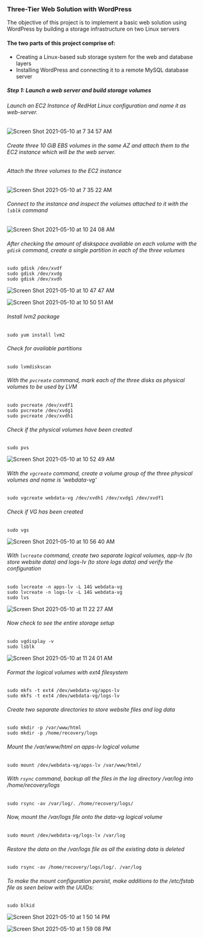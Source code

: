 ### Three-Tier Web Solution with WordPress

The objective of this project is to implement a basic web solution using WordPress by building a storage infrastructure on two Linux servers

#### The two parts of this project comprise of:

 - Creating a Linux-based sub storage system for the web and database layers
 - Installing WordPress and connecting it to a remote MySQL database server

##### Step 1: Launch a web server and build storage volumes

  ###### Launch an EC2 Instance of RedHat Linux configuration and name it as web-server. 


![Screen Shot 2021-05-10 at 7 34 57 AM](https://user-images.githubusercontent.com/44268796/117653407-596a9280-b162-11eb-8235-807c2403297b.png)


 ###### Create three 10 GiB EBS volumes in the same AZ and attach them to the EC2 instance which will be the web server. 
 ###### Attach the three volumes to the EC2 instance 


![Screen Shot 2021-05-10 at 7 35 22 AM](https://user-images.githubusercontent.com/44268796/117653414-5b345600-b162-11eb-8a0b-7ccc81f18011.png)


###### Connect to the instance and inspect the volumes attached to it with the ``` lsblk ``` command


![Screen Shot 2021-05-10 at 10 24 08 AM](https://user-images.githubusercontent.com/44268796/117674841-06043e80-b17a-11eb-9c42-f4f6eb1a62f8.png)


###### After checking the amount of diskspace available on each volume with the ``` gdisk ``` command, create a single partition in each of the three volumes

```
sudo gdisk /dev/xvdf
sudo gdisk /dev/xvdg
sudo gdisk /dev/xvdh
```


![Screen Shot 2021-05-10 at 10 47 47 AM](https://user-images.githubusercontent.com/44268796/117678212-2aade580-b17d-11eb-918a-0672545b69a2.png)


![Screen Shot 2021-05-10 at 10 50 51 AM](https://user-images.githubusercontent.com/44268796/117678653-97c17b00-b17d-11eb-93b7-31ffadc413b0.png)


###### Install lvm2 package
```
sudo yum install lvm2
```
###### Check for available partitions
```
sudo lvmdiskscan 
```
###### With the ``` pvcreate ``` command, mark each of the three disks as physical volumes to be used by LVM
```
sudo pvcreate /dev/xvdf1
sudo pvcreate /dev/xvdg1
sudo pvcreate /dev/xvdh1
```
###### Check if the physical volumes have been created
```
sudo pvs
```

![Screen Shot 2021-05-10 at 10 52 49 AM](https://user-images.githubusercontent.com/44268796/117678956-de16da00-b17d-11eb-929b-c08766e67d3d.png)

###### With the ``` vgcreate ``` command, create a volume group of the three physical volumes and name is 'webdata-vg'

```
sudo vgcreate webdata-vg /dev/xvdh1 /dev/xvdg1 /dev/xvdf1
```

###### Check if VG has been created
```
sudo vgs
```
![Screen Shot 2021-05-10 at 10 56 40 AM](https://user-images.githubusercontent.com/44268796/117679583-67c6a780-b17e-11eb-9a6b-0144a34ff664.png)


###### With ``` lvcreate ``` command, create two separate logical volumes, app-lv (to store website data) and logs-lv (to store logs data) and verify the configuration
```
sudo lvcreate -n apps-lv -L 14G webdata-vg
sudo lvcreate -n logs-lv -L 14G webdata-vg
sudo lvs
```

![Screen Shot 2021-05-10 at 11 22 27 AM](https://user-images.githubusercontent.com/44268796/117683387-030d4c00-b182-11eb-84ef-4b602cfe1b9f.png)


###### Now check to see the entire storage setup
```
sudo vgdisplay -v
sudo lsblk
```

![Screen Shot 2021-05-10 at 11 24 01 AM](https://user-images.githubusercontent.com/44268796/117683594-3b148f00-b182-11eb-82fc-ff3fbaf76710.png)

###### Format the logical volumes with ext4 filesystem
```
sudo mkfs -t ext4 /dev/webdata-vg/apps-lv
sudo mkfs -t ext4 /dev/webdata-vg/logs-lv
```
###### Create two separate directories to store website files and log data
```
sudo mkdir -p /var/www/html
sudo mkdir -p /home/recovery/logs
```
###### Mount the  /var/www/html on apps-lv logical volume
```
sudo mount /dev/webdata-vg/apps-lv /var/www/html/
```
###### With ``` rsync ``` command, backup all the files in the log directory /var/log into /home/recovery/logs
```
sudo rsync -av /var/log/. /home/recovery/logs/
```
###### Now, mount the /var/logs file onto the data-vg logical volume
```
sudo mount /dev/webdata-vg/logs-lv /var/log
```
###### Restore the data on the /var/logs file as all the existing data is deleted 
```
sudo rsync -av /home/recovery/logs/log/. /var/log
```
###### To make the mount configuration persist, make additions to the /etc/fstab file as seen below with the UUIDs:
```
sudo blkid
```
![Screen Shot 2021-05-10 at 1 50 14 PM](https://user-images.githubusercontent.com/44268796/117702557-a8321f80-b196-11eb-9790-51e3b0f2ebff.png)


![Screen Shot 2021-05-10 at 1 59 08 PM](https://user-images.githubusercontent.com/44268796/117703673-eda31c80-b197-11eb-829b-edf3338e7566.png)
































  
  





  
